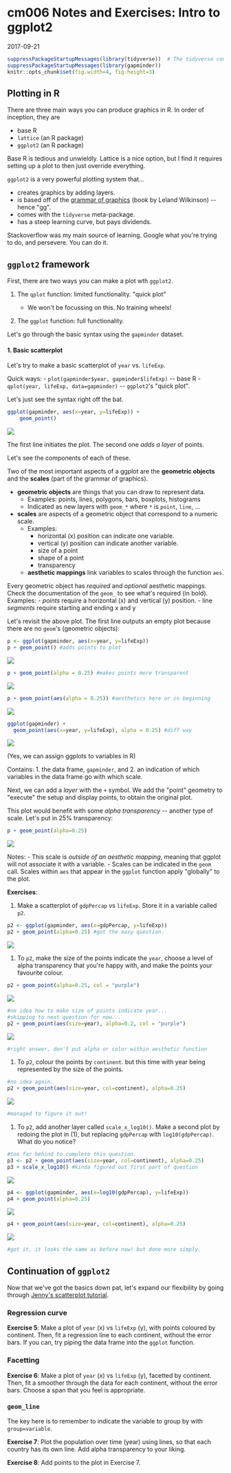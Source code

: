 cm006 Notes and Exercises: Intro to ggplot2
================
2017-09-21

``` r
suppressPackageStartupMessages(library(tidyverse))  # The tidyverse contains ggplot2!
suppressPackageStartupMessages(library(gapminder))
knitr::opts_chunk$set(fig.width=4, fig.height=3)
```

Plotting in R
-------------

There are three main ways you can produce graphics in R. In order of inception, they are

-   base R
-   `lattice` (an R package)
-   `ggplot2` (an R package)

Base R is tedious and unwieldly. Lattice is a nice option, but I find it requires setting up a plot to then just override everything.

`ggplot2` is a very powerful plotting system that...

-   creates graphics by adding layers.
-   is based off of the [grammar of graphics](http://www.springer.com/gp/book/9780387245447) (book by Leland Wilkinson) -- hence "gg".
-   comes with the `tidyverse` meta-package.
-   has a steep learning curve, but pays dividends.

Stackoverflow was my main source of learning. Google what you're trying to do, and persevere. You can do it.

`ggplot2` framework
-------------------

First, there are two ways you can make a plot wth `ggplot2`.

1.  The `qplot` function: limited functionality. "quick plot"
    -   We won't be focussing on this. No training wheels!

2.  The `ggplot` function: full functionality.

Let's go through the basic syntax using the `gapminder` dataset.

#### 1. Basic scatterplot

Let's try to make a basic scatterplot of `year` vs. `lifeExp`.

Quick ways: - `plot(gapminder$year, gapminder$lifeExp)` -- base R - `qplot(year, lifeExp, data=gapminder)` -- `ggplot2`'s "quick plot".

Let's just see the syntax right off the bat.

``` r
ggplot(gapminder, aes(x=year, y=lifeExp)) +
    geom_point()
```

![](cm006_files/figure-markdown_github-ascii_identifiers/unnamed-chunk-2-1.png)

The first line initiates the plot. The second one *adds a layer* of points.

Let's see the components of each of these.

Two of the most important aspects of a ggplot are the **geometric objects** and the **scales** (part of the grammar of graphics).

-   **geometric objects** are things that you can draw to represent data.
    -   Examples: points, lines, polygons, bars, boxplots, histograms
    -   Indicated as new layers with `geom_*` where `*` is `point`, `line`, ...
-   **scales** are aspects of a geometric object that correspond to a numeric scale.
    -   Examples:
        -   horizontal (x) position can indicate one variable.
        -   vertical (y) position can indicate another variable.
        -   size of a point
        -   shape of a point
        -   transparency
    -   **aesthetic mappings** link variables to scales through the function `aes`.

Every geometric object has *required* and *optional* aesthetic mappings. Check the documentation of the `geom_` to see what's required (in bold). Examples: - *points* require a horizontal (x) and vertical (y) position. - line *segments* require starting and ending x and y

Let's revisit the above plot. The first line outputs an empty plot because there are no `geom`'s (geometric objects):

``` r
p <- ggplot(gapminder, aes(x=year, y=lifeExp))
p + geom_point() #adds points to plot
```

![](cm006_files/figure-markdown_github-ascii_identifiers/unnamed-chunk-3-1.png)

``` r
p + geom_point(alpha = 0.25) #makes points more transparent
```

![](cm006_files/figure-markdown_github-ascii_identifiers/unnamed-chunk-3-2.png)

``` r
p + geom_point(aes(alpha = 0.25)) #aesthetics here or in beginning
```

![](cm006_files/figure-markdown_github-ascii_identifiers/unnamed-chunk-3-3.png)

``` r
ggplot(gapminder) +
  geom_point(aes(x=year, y=lifeExp), alpha = 0.25) #diff way
```

![](cm006_files/figure-markdown_github-ascii_identifiers/unnamed-chunk-3-4.png)

(Yes, we can assign ggplots to variables in R)

Contains: 1. the data frame, `gapminder`, and 2. an indication of which variables in the data frame go with which scale.

Next, we can add a *layer* with the `+` symbol. We add the "point" geometry to "execute" the setup and display points, to obtain the original plot.

This plot would benefit with some *alpha transparency* -- another type of scale. Let's put in 25% transparency:

``` r
p + geom_point(alpha=0.25)
```

![](cm006_files/figure-markdown_github-ascii_identifiers/unnamed-chunk-4-1.png)

Notes: - This scale is *outside of an aesthetic mapping*, meaning that ggplot will not associate it with a variable. - Scales can be indicated in the `geom` call. Scales within `aes` that appear in the `ggplot` function apply "globally" to the plot.

**Exercises**:

1.  Make a scatterplot of `gdpPercap` vs `lifeExp`. Store it in a variable called `p2`.

``` r
p2 <- ggplot(gapminder, aes(x=gdpPercap, y=lifeExp))
p2 + geom_point(alpha=0.25) #got the easy question.
```

![](cm006_files/figure-markdown_github-ascii_identifiers/unnamed-chunk-5-1.png)

1.  To `p2`, make the size of the points indicate the `year`, choose a level of alpha transparency that you're happy with, and make the points your favourite colour.

``` r
p2 + geom_point(alpha=0.25, col = "purple")
```

![](cm006_files/figure-markdown_github-ascii_identifiers/unnamed-chunk-6-1.png)

``` r
#no idea how to make size of points indicate year...
#skipping to next question for now...
p2 + geom_point(aes(size=year), alpha=0.2, col = "purple")
```

![](cm006_files/figure-markdown_github-ascii_identifiers/unnamed-chunk-6-2.png)

``` r
#right answer, don't put alpha or color within aesthetic function
```

1.  To `p2`, colour the points by `continent`. but this time with year being represented by the size of the points.

``` r
#no idea again.
p2 + geom_point(aes(size=year, col=continent), alpha=0.25)
```

![](cm006_files/figure-markdown_github-ascii_identifiers/unnamed-chunk-7-1.png)

``` r
#managed to figure it out!
```

1.  To `p2`, add another layer called `scale_x_log10()`. Make a second plot by redoing the plot in (1), but replacing `gdpPercap` with `log10(gdpPercap)`. What do you notice?

``` r
#too far behind to complete this question.
p3 <- p2 + geom_point(aes(size=year, col=continent), alpha=0.25)
p3 + scale_x_log10() #kinda figured out first part of question
```

![](cm006_files/figure-markdown_github-ascii_identifiers/unnamed-chunk-8-1.png)

``` r
p4 <- ggplot(gapminder, aes(x=log10(gdpPercap), y=lifeExp))
p4 + geom_point(alpha=0.25)
```

![](cm006_files/figure-markdown_github-ascii_identifiers/unnamed-chunk-8-2.png)

``` r
p4 + geom_point(aes(size=year, col=continent), alpha=0.25)
```

![](cm006_files/figure-markdown_github-ascii_identifiers/unnamed-chunk-8-3.png)

``` r
#got it, it looks the same as before now! but done more simply.
```

Continuation of `ggplot2`
-------------------------

Now that we've got the basics down pat, let's expand our flexibility by going through [Jenny's scatterplot tutorial](https://github.com/jennybc/ggplot2-tutorial/blob/master/gapminder-ggplot2-scatterplot.md).

### Regression curve

**Exercise 5**: Make a plot of `year` (x) vs `lifeExp` (y), with points coloured by continent. Then, fit a regression line to each continent, without the error bars. If you can, try piping the data frame into the `ggplot` function.

### Facetting

**Exercise 6**: Make a plot of `year` (x) vs `lifeExp` (y), facetted by continent. Then, fit a smoother through the data for each continent, without the error bars. Choose a span that you feel is appropriate.

### `geom_line`

The key here is to remember to indicate the variable to group by with `group=variable`.

**Exercise 7**: Plot the population over time (year) using lines, so that each country has its own line. Add alpha transparency to your liking.

**Exercise 8**: Add points to the plot in Exercise 7.

